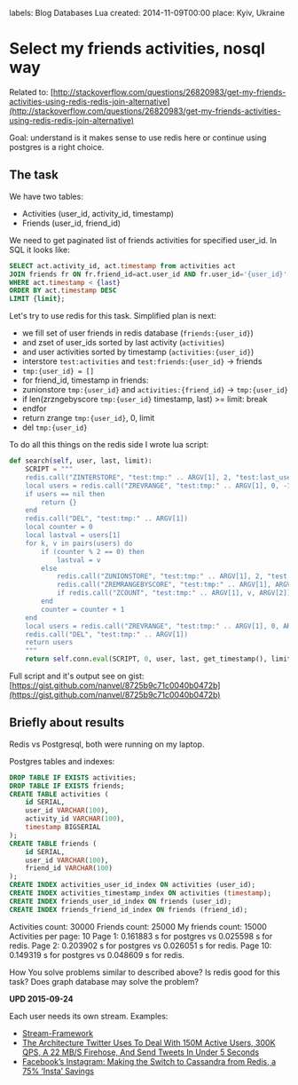 labels: Blog
        Databases
        Lua
created: 2014-11-09T00:00
place: Kyiv, Ukraine

# Select my friends activities, nosql way

Related to: [http://stackoverflow.com/questions/26820983/get-my-friends-activities-using-redis-redis-join-alternative](http://stackoverflow.com/questions/26820983/get-my-friends-activities-using-redis-redis-join-alternative)

Goal: understand is it makes sense to use redis here or continue using postgres is a right choice.

## The task

We have two tables:

- Activities (user_id, activity_id, timestamp)
- Friends (user_id, friend_id)

We need to get paginated list of friends activities for specified user_id. In SQL it looks like:
```sql
SELECT act.activity_id, act.timestamp from activities act
JOIN friends fr ON fr.friend_id=act.user_id AND fr.user_id='{user_id}'
WHERE act.timestamp < {last}
ORDER BY act.timestamp DESC
LIMIT {limit};
```

Let's try to use redis for this task. Simplified plan is next:

- we fill set of user friends in redis database (```friends:{user_id}```)
- and zset of user_ids sorted by last activity (```activities```)
- and user activities sorted by timestamp (```activities:{user_id}```)
- interstore ```test:activities``` and ```test:friends:{user_id}``` -> friends
- ```tmp:{user_id} = []```
- for friend_id, timestamp in friends:
- zunionstore ```tmp:{user_id}``` and ```activities:{friend_id}``` -> ```tmp:{user_id}```
- if len(zrzngebyscore ```tmp:{user_id}``` timestamp, last) >= limit: break
- endfor
- return zrange ```tmp:{user_id}```, 0, limit
- del ```tmp:{user_id}```

To do all this things on the redis side I wrote lua script:
```python
def search(self, user, last, limit):
    SCRIPT = """
    redis.call("ZINTERSTORE", "test:tmp:" .. ARGV[1], 2, "test:last_user_activity", "test:friends:" .. ARGV[1], "AGGREGATE", "MAX")
    local users = redis.call("ZREVRANGE", "test:tmp:" .. ARGV[1], 0, -1, "WITHSCORES")
    if users == nil then
        return {}
    end
    redis.call("DEL", "test:tmp:" .. ARGV[1])
    local counter = 0
    local lastval = users[1]
    for k, v in pairs(users) do
        if (counter % 2 == 0) then
            lastval = v
        else
            redis.call("ZUNIONSTORE", "test:tmp:" .. ARGV[1], 2, "test:tmp:" .. ARGV[1], "test:user_activities:" .. lastval, "AGGREGATE", "MAX")
            redis.call("ZREMRANGEBYSCORE", "test:tmp:" .. ARGV[1], ARGV[2], ARGV[3])
            if redis.call("ZCOUNT", "test:tmp:" .. ARGV[1], v, ARGV[2]) >= tonumber(ARGV[4]) then break end
        end
        counter = counter + 1
    end
    local users = redis.call("ZREVRANGE", "test:tmp:" .. ARGV[1], 0, ARGV[4] - 1)
    redis.call("DEL", "test:tmp:" .. ARGV[1])
    return users
    """
    return self.conn.eval(SCRIPT, 0, user, last, get_timestamp(), limit)
```

Full script and it's output see on gist: [https://gist.github.com/nanvel/8725b9c71c0040b0472b](https://gist.github.com/nanvel/8725b9c71c0040b0472b)

## Briefly about results

Redis vs Postgresql, both were running on my laptop.

Postgres tables and indexes:
```sql
DROP TABLE IF EXISTS activities;
DROP TABLE IF EXISTS friends;
CREATE TABLE activities (
    id SERIAL,
    user_id VARCHAR(100),
    activity_id VARCHAR(100),
    timestamp BIGSERIAL
);
CREATE TABLE friends (
    id SERIAL,
    user_id VARCHAR(100),
    friend_id VARCHAR(100)
);
CREATE INDEX activities_user_id_index ON activities (user_id);
CREATE INDEX activities_timestamp_index ON activities (timestamp);
CREATE INDEX friends_user_id_index ON friends (user_id);
CREATE INDEX friends_friend_id_index ON friends (friend_id);
```

Activities count: 30000
Friends count: 25000
My friends count: 15000
Activities per page: 10
Page 1: 0.161883 s for postgres vs 0.025598 s for redis.
Page 2: 0.203902 s for postgres vs 0.026051 s for redis.
Page 10: 0.149319 s for postgres vs 0.048609 s for redis.

How You solve problems similar to described above? Is redis good for this task?
Does graph database may solve the problem?

**UPD 2015-09-24**

Each user needs its own stream.
Examples:

- [Stream-Framework](https://github.com/tschellenbach/Stream-Framework)
- [The Architecture Twitter Uses To Deal With 150M Active Users, 300K QPS, A 22 MB/S Firehose, And Send Tweets In Under 5 Seconds](http://highscalability.com/blog/2013/7/8/the-architecture-twitter-uses-to-deal-with-150m-active-users.html)
- [Facebook’s Instagram: Making the Switch to Cassandra from Redis, a 75% ‘Insta’ Savings](http://www.planetcassandra.org/blog/interview/facebooks-instagram-making-the-switch-to-cassandra-from-redis-a-75-insta-savings/)
